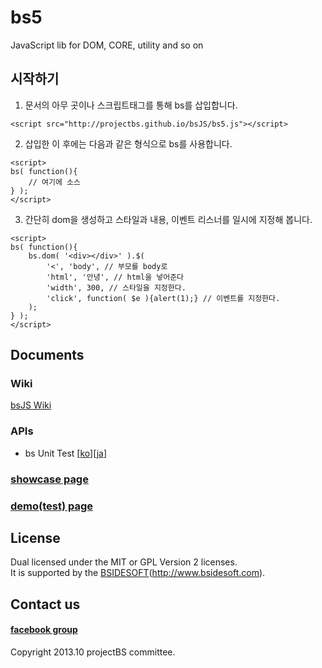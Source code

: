 ﻿bs5
===

JavaScript lib for DOM, CORE, utility and so on

## 시작하기

1. 문서의 아무 곳이나 스크립트태그를 통해 bs를 삽입합니다.
```
<script src="http://projectbs.github.io/bsJS/bs5.js"></script>
```

2. 삽입한 이 후에는 다음과 같은 형식으로 bs를 사용합니다.
```
<script>
bs( function(){
	// 여기에 소스
} );
</script>
```

3. 간단히 dom을 생성하고 스타일과 내용, 이벤트 리스너를 일시에 지정해 봅니다.
```
<script>
bs( function(){
	bs.dom( '<div></div>' ).$( 
		'<', 'body', // 부모를 body로
		'html', '안녕', // html을 넣어준다
		'width', 300, // 스타일을 지정한다.
		'click', function( $e ){alert(1);} // 이벤트를 지정한다.
	);
} );
</script>
```

## Documents
### Wiki
[bsJS Wiki](https://github.com/projectBS/bsJS/wiki)
### APIs
* bs Unit Test [[ko](https://github.com/projectBS/bsJS/wiki/Unit-Test-of-BS-ko)][[ja](https://github.com/projectBS/bsJS/wiki/Unit-Test-of-BS-ja)]

### [showcase page](http://projectbs.github.io/bsShowCase/)

### [demo(test) page](http://projectbs.github.io/bsJSTest/test/)

## License
Dual licensed under the MIT or GPL Version 2 licenses.  
It is supported by the [BSIDESOFT](http://www.bsidesoft.com)(http://www.bsidesoft.com).

## Contact us
#### [facebook group](https://www.facebook.com/groups/bs5js/?hc_location=stream)  

Copyright 2013.10 projectBS committee.
